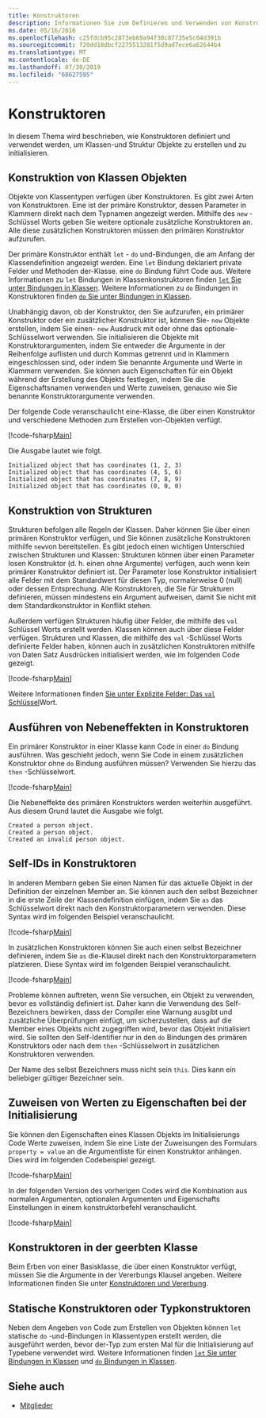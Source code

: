 ```yaml
---
title: Konstruktoren
description: Informationen Sie zum Definieren und Verwenden von Konstruktoren in F# zu erstellen und initialisieren die Klasse und Struktur von Objekten.
ms.date: 05/16/2016
ms.openlocfilehash: c25fdcb95c2873eb69a94f30c87735e5c04d391b
ms.sourcegitcommit: f20dd18dbcf2275513281f5d9ad7ece6a62644b4
ms.translationtype: MT
ms.contentlocale: de-DE
ms.lasthandoff: 07/30/2019
ms.locfileid: "68627595"
---
```

# <a name="constructors"></a>Konstruktoren

In diesem Thema wird beschrieben, wie Konstruktoren definiert und verwendet werden, um Klassen-und Struktur Objekte zu erstellen und zu initialisieren.

## <a name="construction-of-class-objects"></a>Konstruktion von Klassen Objekten

Objekte von Klassentypen verfügen über Konstruktoren. Es gibt zwei Arten von Konstruktoren. Eine ist der primäre Konstruktor, dessen Parameter in Klammern direkt nach dem Typnamen angezeigt werden. Mithilfe des `new` -Schlüssel Worts geben Sie weitere optionale zusätzliche Konstruktoren an. Alle diese zusätzlichen Konstruktoren müssen den primären Konstruktor aufzurufen.

Der primäre Konstruktor enthält `let` - `do` und-Bindungen, die am Anfang der Klassendefinition angezeigt werden. Eine `let` Bindung deklariert private Felder und Methoden der-Klasse. eine `do` Bindung führt Code aus. Weitere Informationen zu `let` Bindungen in Klassenkonstruktoren finden [ `let` Sie unter Bindungen in Klassen](let-bindings-in-classes.md). Weitere Informationen zu `do` Bindungen in Konstruktoren finden [ `do` Sie unter Bindungen in Klassen](do-bindings-in-classes.md).

Unabhängig davon, ob der Konstruktor, den Sie aufzurufen, ein primärer Konstruktor oder ein zusätzlicher Konstruktor ist, können Sie- `new` Objekte erstellen, indem Sie einen- `new` Ausdruck mit oder ohne das optionale-Schlüsselwort verwenden. Sie initialisieren die Objekte mit Konstruktorargumenten, indem Sie entweder die Argumente in der Reihenfolge auflisten und durch Kommas getrennt und in Klammern eingeschlossen sind, oder indem Sie benannte Argumente und Werte in Klammern verwenden. Sie können auch Eigenschaften für ein Objekt während der Erstellung des Objekts festlegen, indem Sie die Eigenschaftsnamen verwenden und Werte zuweisen, genauso wie Sie benannte Konstruktorargumente verwenden.

Der folgende Code veranschaulicht eine-Klasse, die über einen Konstruktor und verschiedene Methoden zum Erstellen von-Objekten verfügt.

[!code-fsharp[Main](~/samples/snippets/fsharp/lang-ref-2/snippet3501.fs)]

Die Ausgabe lautet wie folgt.

```console
Initialized object that has coordinates (1, 2, 3)
Initialized object that has coordinates (4, 5, 6)
Initialized object that has coordinates (7, 8, 9)
Initialized object that has coordinates (0, 0, 0)
```

## <a name="construction-of-structures"></a>Konstruktion von Strukturen

Strukturen befolgen alle Regeln der Klassen. Daher können Sie über einen primären Konstruktor verfügen, und Sie können zusätzliche Konstruktoren mithilfe `new`von bereitstellen. Es gibt jedoch einen wichtigen Unterschied zwischen Strukturen und Klassen: Strukturen können über einen Parameter losen Konstruktor (d. h. einen ohne Argumente) verfügen, auch wenn kein primärer Konstruktor definiert ist. Der Parameter lose Konstruktor initialisiert alle Felder mit dem Standardwert für diesen Typ, normalerweise 0 (null) oder dessen Entsprechung. Alle Konstruktoren, die Sie für Strukturen definieren, müssen mindestens ein Argument aufweisen, damit Sie nicht mit dem Standardkonstruktor in Konflikt stehen.

Außerdem verfügen Strukturen häufig über Felder, die mithilfe des `val` Schlüssel Worts erstellt werden. Klassen können auch über diese Felder verfügen. Strukturen und Klassen, die mithilfe des `val` -Schlüssel Worts definierte Felder haben, können auch in zusätzlichen Konstruktoren mithilfe von Daten Satz Ausdrücken initialisiert werden, wie im folgenden Code gezeigt.

[!code-fsharp[Main](~/samples/snippets/fsharp/lang-ref-2/snippet3502.fs)]

Weitere Informationen finden [Sie unter Explizite Felder: Das `val` Schlüssel](explicit-fields-the-val-keyword.md)Wort.

## <a name="executing-side-effects-in-constructors"></a>Ausführen von Nebeneffekten in Konstruktoren

Ein primärer Konstruktor in einer Klasse kann Code in einer `do` Bindung ausführen. Was geschieht jedoch, wenn Sie Code in einem zusätzlichen Konstruktor ohne `do` Bindung ausführen müssen? Verwenden Sie hierzu das `then` -Schlüsselwort.

[!code-fsharp[Main](~/samples/snippets/fsharp/lang-ref-2/snippet3503.fs)]

Die Nebeneffekte des primären Konstruktors werden weiterhin ausgeführt. Aus diesem Grund lautet die Ausgabe wie folgt.

```console
Created a person object.
Created a person object.
Created an invalid person object.
```

## <a name="self-identifiers-in-constructors"></a>Self-IDs in Konstruktoren

In anderen Membern geben Sie einen Namen für das aktuelle Objekt in der Definition der einzelnen Member an. Sie können auch den selbst Bezeichner in die erste Zeile der Klassendefinition einfügen, indem Sie `as` das Schlüsselwort direkt nach den Konstruktorparametern verwenden. Diese Syntax wird im folgenden Beispiel veranschaulicht.

[!code-fsharp[Main](~/samples/snippets/fsharp/lang-ref-2/snippet3504.fs)]

In zusätzlichen Konstruktoren können Sie auch einen selbst Bezeichner definieren, indem Sie `as` die-Klausel direkt nach den Konstruktorparametern platzieren. Diese Syntax wird im folgenden Beispiel veranschaulicht.

[!code-fsharp[Main](~/samples/snippets/fsharp/lang-ref-2/snippet3505.fs)]

Probleme können auftreten, wenn Sie versuchen, ein Objekt zu verwenden, bevor es vollständig definiert ist. Daher kann die Verwendung des Self-Bezeichners bewirken, dass der Compiler eine Warnung ausgibt und zusätzliche Überprüfungen einfügt, um sicherzustellen, dass auf die Member eines Objekts nicht zugegriffen wird, bevor das Objekt initialisiert wird. Sie sollten den Self-Identifier nur in den `do` Bindungen des primären Konstruktors oder nach dem `then` -Schlüsselwort in zusätzlichen Konstruktoren verwenden.

Der Name des selbst Bezeichners muss nicht sein `this`. Dies kann ein beliebiger gültiger Bezeichner sein.

## <a name="assigning-values-to-properties-at-initialization"></a>Zuweisen von Werten zu Eigenschaften bei der Initialisierung

Sie können den Eigenschaften eines Klassen Objekts im Initialisierungs Code Werte zuweisen, indem Sie eine Liste der Zuweisungen des Formulars `property = value` an die Argumentliste für einen Konstruktor anhängen. Dies wird im folgenden Codebeispiel gezeigt.

[!code-fsharp[Main](~/samples/snippets/fsharp/lang-ref-2/snippet3506.fs)]

In der folgenden Version des vorherigen Codes wird die Kombination aus normalen Argumenten, optionalen Argumenten und Eigenschafts Einstellungen in einem konstruktorbefehl veranschaulicht.

[!code-fsharp[Main](~/samples/snippets/fsharp/lang-ref-2/snippet3507.fs)]

## <a name="constructors-in-inherited-class"></a>Konstruktoren in der geerbten Klasse

Beim Erben von einer Basisklasse, die über einen Konstruktor verfügt, müssen Sie die Argumente in der Vererbungs Klausel angeben. Weitere Informationen finden Sie unter [Konstruktoren und Vererbung](../inheritance.md#constructors-and-inheritance).

## <a name="static-constructors-or-type-constructors"></a>Statische Konstruktoren oder Typkonstruktoren

Neben dem Angeben von Code zum Erstellen von Objekten können `let` statische `do` -und-Bindungen in Klassentypen erstellt werden, die ausgeführt werden, bevor der-Typ zum ersten Mal für die Initialisierung auf Typebene verwendet wird. Weitere Informationen finden [ `let` Sie unter Bindungen in Klassen](let-bindings-in-classes.md) und [ `do` Bindungen in Klassen](do-bindings-in-classes.md).

## <a name="see-also"></a>Siehe auch

- [Mitglieder](index.md)
